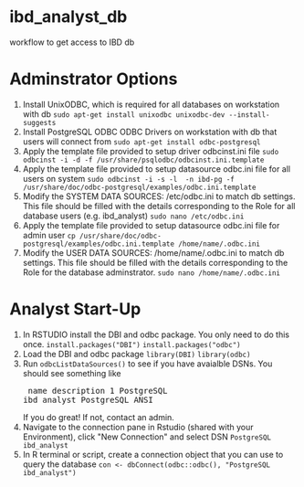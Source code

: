 # ibd_analyst_db
workflow to get access to IBD  db

# Adminstrator Options
1. Install UnixODBC, which is required for all databases on workstation with db `sudo apt-get install unixodbc unixodbc-dev --install-suggests`
2. Install PostgreSQL ODBC ODBC Drivers on workstation with db that users will connect from `sudo apt-get install odbc-postgresql`
3. Apply the template file provided to setup driver odbcinst.ini file `sudo odbcinst -i -d -f /usr/share/psqlodbc/odbcinst.ini.template`
4. Apply the template file provided to setup datasource odbc.ini file for all users on system `sudo odbcinst -i -s -l  -n ibd-pg -f /usr/share/doc/odbc-postgresql/examples/odbc.ini.template`
5. Modify the SYSTEM DATA SOURCES: /etc/odbc.ini to match db settings. This file should be filled with the details corresponding to the Role for all database users (e.g. ibd_analyst) `sudo nano /etc/odbc.ini`
6. Apply the template file provided to setup datasource odbc.ini file for admin user `cp /usr/share/doc/odbc-postgresql/examples/odbc.ini.template /home/name/.odbc.ini`
7. Modify the USER DATA SOURCES: /home/name/.odbc.ini to match db settings. This file should be filled with the details corresponding to the Role for the database adminstrator. `sudo nano /home/name/.odbc.ini`

# Analyst Start-Up
1. In RSTUDIO install the DBI and odbc package. You only need to do this once. `install.packages("DBI")` `install.packages("odbc")`
2. Load the DBI and odbc package `library(DBI)` `library(odbc)`
3. Run `odbcListDataSources()` to see if you have avaialble DSNs. You should see something like <pre>                    name     description
1 PostgreSQL ibd_analyst PostgreSQL ANSI </pre> If you do great! If not, contact an admin. 
4. Navigate to the connection pane in Rstudio (shared with your Environment), click "New Connection" and select DSN `PostgreSQL ibd_analyst` 
5. In R terminal or script, create a connection object that you can use to query the database `con <- dbConnect(odbc::odbc(), "PostgreSQL ibd_analyst")`
